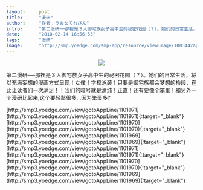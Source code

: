 ```yaml
---
layout:     post
title:      "漫研"
author:     "作者：うおなてれぴん"
intro:      "第二漫研──那裡是３人御宅族女子高中生的祕密花园（？）。她们的日常生活，将以充满妄想的漫画方式呈现！女僕！学校泳装！只要是御宅族都会梦想的桥段，在此让读者们一次满足！！我们的暗号就是清纯！正直！还有要像个笨蛋！和另外一个漫研比起来,这个要轻鬆很多...因为笨蛋多?"
date:       "2018-02-14 16:56:53"
tags:       "漫研"
image:      "http://smp.yoedge.com/smp-app/resource/viewImage/1003442appline.png"
---
```

<div style="text-align: center">
<p><img src="http://smp.yoedge.com/smp-app/resource/viewImage/1003442appline.png"/></p>
</div>
<p class="post-meta">
<span>第二漫研──那裡是３人御宅族女子高中生的祕密花园（？）。她们的日常生活，将以充满妄想的漫画方式呈现！女僕！学校泳装！只要是御宅族都会梦想的桥段，在此让读者们一次满足！！我们的暗号就是清纯！正直！还有要像个笨蛋！和另外一个漫研比起来,这个要轻鬆很多...因为笨蛋多?</span>
</p>
[http://smp3.yoedge.com/view/gotoAppLine/1101971](http://smp3.yoedge.com/view/gotoAppLine/1101971){:target="_blank"}
[http://smp3.yoedge.com/view/gotoAppLine/1101970](http://smp3.yoedge.com/view/gotoAppLine/1101970){:target="_blank"}
[http://smp3.yoedge.com/view/gotoAppLine/1101969](http://smp3.yoedge.com/view/gotoAppLine/1101969){:target="_blank"}
[http://smp3.yoedge.com/view/gotoAppLine/1101971](http://smp3.yoedge.com/view/gotoAppLine/1101971){:target="_blank"}
[http://smp3.yoedge.com/view/gotoAppLine/1101970](http://smp3.yoedge.com/view/gotoAppLine/1101970){:target="_blank"}
[http://smp3.yoedge.com/view/gotoAppLine/1101969](http://smp3.yoedge.com/view/gotoAppLine/1101969){:target="_blank"}


